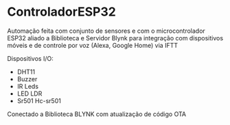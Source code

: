 # ControladorESP32
Automação feita com conjunto de sensores e com o microcontrolador ESP32 aliado a Biblioteca e Servidor Blynk para integração com dispositivos móveis e de controle por voz (Alexa, Google Home) via IFTT



Dispositivos I/O:
- DHT11
- Buzzer
- IR Leds
- LED LDR
- Sr501 Hc-sr501


Conectado a Biblioteca BLYNK
com atualização de código OTA
